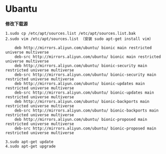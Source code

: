 # Ubantu

**修改下载源**

    1.sudo cp /etc/apt/sources.list /etc/apt/sources.list.bak
    2.sudo vim /etc/apt/sources.list （安装 sudo apt-get install vim）
    
        deb http://mirrors.aliyun.com/ubuntu/ bionic main restricted universe multiverse
        deb-src http://mirrors.aliyun.com/ubuntu/ bionic main restricted universe multiverse
        deb http://mirrors.aliyun.com/ubuntu/ bionic-security main restricted universe multiverse
        deb-src http://mirrors.aliyun.com/ubuntu/ bionic-security main restricted universe multiverse
        deb http://mirrors.aliyun.com/ubuntu/ bionic-updates main restricted universe multiverse
        deb-src http://mirrors.aliyun.com/ubuntu/ bionic-updates main restricted universe multiverse
        deb http://mirrors.aliyun.com/ubuntu/ bionic-backports main restricted universe multiverse
        deb-src http://mirrors.aliyun.com/ubuntu/ bionic-backports main restricted universe multiverse
        deb http://mirrors.aliyun.com/ubuntu/ bionic-proposed main restricted universe multiverse
        deb-src http://mirrors.aliyun.com/ubuntu/ bionic-proposed main restricted universe multiverse

    3.sudo apt-get update
    4.sudo apt-get upgrade
